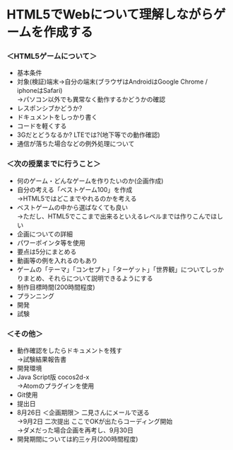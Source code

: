 # HTML5でWebについて理解しながらゲームを作成する  
### ＜HTML5ゲームについて＞  
- 基本条件
 - 対象(検証)端末→自分の端末(ブラウザはAndroidはGoogle Chrome / iphoneはSafari)  
   →パソコン以外でも異常なく動作するかどうかの確認
 -  レスポンシブかどうか?  
- ドキュメントをしっかり書く
 - コードを軽くする
 - 3Gだとどうなるか? LTEでは?(地下等での動作確認)
 - 通信が落ちた場合などの例外処理について  
 
### ＜次の授業までに行うこと＞  
- 何のゲーム・どんなゲームを作りたいのか(企画作成)
 - 自分の考える「ベストゲーム100」を作成  
   →HTML5ではどこまでやれるのかを考える
 - ベストゲームの中から選ばなくても良い  
   →ただし、HTML5でここまで出来るといえるレベルまでは作りこんでほしい
- 企画についての詳細
 - パワーポインタ等を使用
 - 要点は5分にまとめる
 - 動画等の例を入れるのもあり
 - ゲームの「テーマ」「コンセプト」「ターゲット」「世界観」についてしっかりまとめ、それらについて説明できるようにする
- 制作目標時間(200時間程度)
 - プランニング
 - 開発
 - 試験

### ＜その他＞
- 動作確認をしたらドキュメントを残す  
  →試験結果報告書
- 開発環境
 - Java Script版 cocos2d-x  
   →Atomのプラグインを使用
 - Git使用
- 提出日
 - 8月26日 ＜企画期限＞ 二見さんにメールで送る  
      →9月2日 二次提出 ここでOKが出たらコーディング開始  
          →ダメだった場合企画を再考し、9月30日
 - 開発期間については約三ヶ月(200時間程度)
